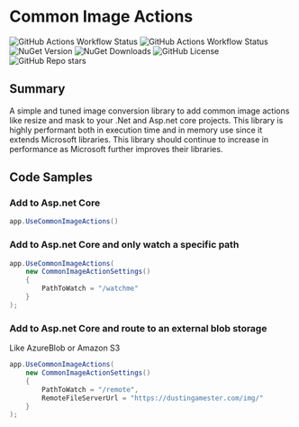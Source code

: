 # Common Image Actions
![GitHub Actions Workflow Status](https://img.shields.io/github/actions/workflow/status/dustout/CommonImageActions/dotnet.yml)
![GitHub Actions Workflow Status](https://img.shields.io/github/actions/workflow/status/dustout/CommonImageActions/codeql.yml?label=Security%20Scan)
![NuGet Version](https://img.shields.io/nuget/v/CommonImageActions.Core)
![NuGet Downloads](https://img.shields.io/nuget/dt/CommonImageActions.Core)
![GitHub License](https://img.shields.io/github/license/dustout/CommonImageActions)
![GitHub Repo stars](https://img.shields.io/github/stars/dustout/CommonImageActions)

## Summary
A simple and tuned image conversion library to add common image actions like resize and mask to your .Net 
and Asp.net core projects. This library is highly performant both in execution time and in memory use since it
extends Microsoft libraries. This library should continue to increase in performance as Microsoft further
improves their libraries.



 ## Code Samples

 ### Add to Asp.net Core
```csharp
app.UseCommonImageActions()
```

### Add to Asp.net Core and only watch a specific path
```csharp
app.UseCommonImageActions(
    new CommonImageActionSettings()
    {
        PathToWatch = "/watchme"
    }
);
```

### Add to Asp.net Core and route to an external blob storage
Like AzureBlob or Amazon S3
```csharp
app.UseCommonImageActions(
    new CommonImageActionSettings()
    {
        PathToWatch = "/remote",
        RemoteFileServerUrl = "https://dustingamester.com/img/"
    }
);
```